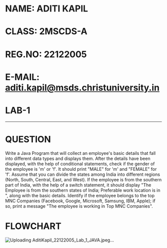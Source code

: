 # NAME: ADITI KAPIL
# CLASS: 2MSCDS-A
# REG.NO: 22122005
# E-MAIL: aditi.kapil@msds.christuniversity.in

# LAB-1
_____________________________________________________________________

# QUESTION


Write a Java Program that will collect an employee's basic details that fall into different data types and displays them.
After the details have been displayed, with the help of conditional statements, check if the gender of the employee is 'm' or 'f'. It should print "MALE" for 'm' and "FEMALE" for 'f'.
Assume that you can divide the states among India into different regions (North, South, Central, East, and West). If the employee is from the southern part of India, with the help of a switch statement, it should display "The Employee is from the southern states of India; Preferable work location is in <state>", along with the basic details.
Identify if the employee belongs to the top MNC Companies (Facebook, Google, Microsoft, Samsung, IBM, Apple); if so, print a message "The employee is working in Top MNC Companies".

  
  # FLOWCHART
  
![Uploading AditiKapil_22122005_Lab_1_JAVA.jpeg…]()
